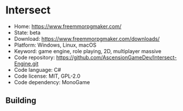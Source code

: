# Intersect

- Home: https://www.freemmorpgmaker.com/
- State: beta
- Download: https://www.freemmorpgmaker.com/downloads/
- Platform: Windows, Linux, macOS
- Keyword: game engine, role playing, 2D, multiplayer massive
- Code repository: https://github.com/AscensionGameDev/Intersect-Engine.git
- Code language: C#
- Code license: MIT, GPL-2.0
- Code dependency: MonoGame

## Building

